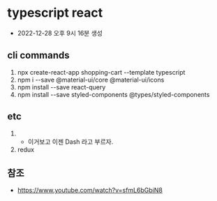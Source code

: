 # typescript react 
- 2022-12-28 오후 9시 16분 생성 
## cli commands
1. npx create-react-app shopping-cart --template typescript
2. npm i --save @material-ui/core @material-ui/icons
3. npm install --save react-query
4. npm install --save styled-components @types/styled-components
## etc 
1. - 이거보고 이젠 Dash 라고 부르자. 
2. redux 


## 참조 
- https://www.youtube.com/watch?v=sfmL6bGbiN8

